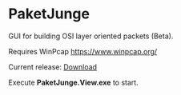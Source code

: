 # PaketJunge
GUI for building OSI layer oriented packets (Beta).

Requires WinPcap https://www.winpcap.org/

Current release: [Download](https://github.com/marius-rothenbuecher/PaketJunge/raw/master/PaketJunge_Beta.zip)

Execute **PaketJunge.View.exe** to start.
